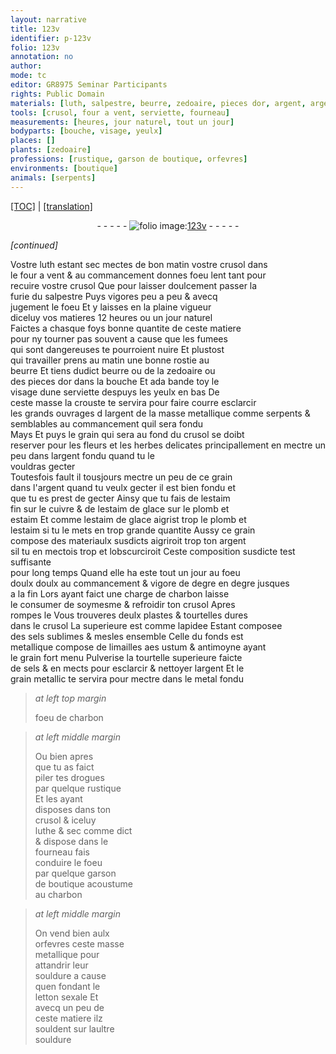 ```yaml
---
layout: narrative
title: 123v
identifier: p-123v
folio: 123v
annotation: no
author:
mode: tc
editor: GR8975 Seminar Participants
rights: Public Domain
materials: [luth, salpestre, beurre, zedoaire, pieces dor, argent, argent fondu, estaim fin, cuivre, estaim de glace, plomb, estaim, charbon, sels sublimes, limailles, aes ustum, antimoyne, sels, metal fondu, luthe, souldure, letton, souldent]
tools: [crusol, four a vent, serviette, fourneau]
measurements: [heures, jour naturel, tout un jour]
bodyparts: [bouche, visage, yeulx]
places: []
plants: [zedoaire]
professions: [rustique, garson de boutique, orfevres]
environments: [boutique]
animals: [serpents]
---
```


<p><a href="{{ site.baseurl }}/diplomatic/">[TOC]</a> | <a href="{{ site.baseurl }}/texts/p-123v_tl/" target="_blank">[translation]</a></p><div class="folio" align="center">- - - - - <a href="http://gallica.bnf.fr/ark:/12148/btv1b10500001g/f252.item.r=" target="_blank"><img src="https://cu-mkp.github.io/2017-workshop-edition/assets/photo-icon.png" alt="folio image: " style="display:inline-block; margin-bottom:-3px;"/>123v</a> - - - - - </div>  
 
*[continued]*
  
V<span class="exp">ost</span>re <span class="m">luth</span> estant sec mectes de <span class="tmp">bon matin</span> v<span class="exp">ost</span>re <span class="tl">crusol</span> dans<br/> le <span class="tl">four a vent</span> & au commancem<span class="exp">ent</span> donnes foeu lent tant pour<br/> recuire v<span class="exp">ost</span>re <span class="tl">crusol</span> Que pour laisser doulcem<span class="exp">ent</span> passer la<br/> furie du <span class="m">salpestre</span> Puys vigores peu a peu & avecq<br/> jugement le foeu Et <span class="del">y</span> laisses en la plaine vigueur<br/> diceluy vos matieres 12 <span class="ms"><span class="tmp">heures</span></span> ou un <span class="ms"><span class="tmp">jour naturel</span></span><br/> Faictes a chasque foys bonne quantite de ceste matiere<br/> pour ny tourner pas souvent a cause que <span class="md">les fumees<br/> qui sont dangereuses te pourroient nuire</span> Et plustost<br/> qui travailler <span class="md">prens au <span class="tmp">matin</span> une bonne rostie au<br/> <span class="m">beurre</span> Et tiens dudict <span class="m">beurre</span> ou de la <span class="m"><span class="pa">zedoaire</span></span> ou<br/> des <span class="m">pieces dor</span> dans la <span class="bp">bouche</span> Et <span class="del">ada</span> bande toy le<br/> <span class="bp">visage</span> dune <span class="tl">serviette</span> despuys les <span class="bp">yeulx</span> en bas</span> De<br/> ceste masse la crouste te servira pour <span class="del">faire courre</span> <span class="add">esclarcir</span><br/> <span class="del">les grands ouvrages d</span> l<span class="m">argent</span> <span class="add">de la masse metallique</span> <span class="del">comme <span class="al">serpents</span> & semblables</span> <span class="add">au commancement quil sera fondu</span><br/> <span class="del">Mays</span> <span class="add">Et puys</span> le grain qui sera au fond du <span class="tl">crusol</span> se doibt<br/> reserver pour <span class="del">les fleurs et les herbes delicates principallem<span class="exp">ent</span></span> <span class="add">en mectre un peu dans l<span class="m">argent fondu</span> quand tu le<br/> vouldras gecter</span><br/> <span class="del">Toutesfois fault il tousjours mectre un peu de ce grain<br/> dans l'<span class="m">argent</span> quand <span class="del">tu veulx gecter</span> il est bien fondu et<br/> que tu es prest de gecter</span> Ainsy que tu fais de l<span class="m">estaim<br/> fin</span> sur le <span class="m">cuivre</span> & de l<span class="m">estaim de glace</span> sur le <span class="m">plomb</span> et<br/> <span class="m">estaim</span> Et co<span class="exp">mm</span>e l<span class="m">estaim de glace</span> aigrist trop le <span class="m">plomb</span> et<br/> l<span class="m">estaim</span> si tu le mets en trop grande quantite Aussy ce grain<br/> compose des materiaulx susdicts aigriroit trop ton <span class="m">argent</span><br/> si<span class="del">l</span> tu en mectois trop <span class="add">et lobscurciroit</span> Ceste composition susdicte test suffisa<span class="exp">n</span>te<br/> pour long temps Quand elle ha este <span class="ms"><span class="tmp">tout un jour</span></span> au foeu<br/> <span class="del">doulx</span> doulx au commancement & vigore de degre en degre jusques<br/> a la fin Lors ayant faict une charge de <span class="m">charbon</span> laisse<br/> le consumer de soymesme & refroidir ton <span class="tl">crusol</span> Apres<br/> rompes le Vous trouveres deulx plastes & tourtelles dures<br/> dans le <span class="tl">crusol</span> La superieure est co<span class="exp">mm</span>e lapidee <span class="del">Estant</span> composee<br/> des <span class="m">sels sublimes</span> & mesles ensemble Celle du fonds est<br/> metallique compose de <span class="m">limailles</span> <span class="m">aes ustum</span> & <span class="m">antimoyne</span> aya<span class="exp">n</span>t<br/> le grain fort menu Pulverise la tourtelle superieure faicte<br/> de <span class="m">sels</span> & en mects pour esclarcir & nettoyer l<span class="m">argent</span> Et le<br/> grain metallic te servira pour mectre dans le <span class="m">metal fondu</span>
 
> *at left top margin*
> 
> 
>   foeu de <span class="m">charbon</span>
 
> *at left middle margin*
> 
> 
>   Ou bien apres<br/> que tu as faict<br/> piler tes drogues<br/> par quelque <span class="pro">rustique</span><br/> Et les ayant<br/> disposes dans ton<br/> <span class="tl">crusol</span> & iceluy<br/> <span class="m">luthe</span> & sec co<span class="exp">mm</span>e dict<br/> & dispose dans le<br/> <span class="tl">fourneau</span> fais<br/> conduire le foeu<br/> par quelque <span class="pro">garson<br/> de <span class="env">boutique</span></span> acoustume<br/> au <span class="m">charbon</span> 
 
> *at left middle margin*
> 
> 
>   On vend bien aulx<br/> <span class="pro">orfevres</span> ceste masse<br/> metallique pour<br/> attandrir leur<br/> <span class="m">souldure</span> a cause<br/> quen fondant le<br/> <span class="m">letton</span> sexale Et<br/> avecq un peu de<br/> ceste matiere ilz<br/> <span class="m">souldent</span> sur laultre<br/> <span class="m">souldure</span>
 
